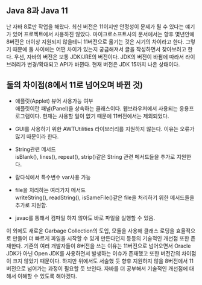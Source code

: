 ## Java 8과 Java 11
난 자바 8로만 작업을 해왔다. 최신 버전은 11이지만 안정성이 문제가 될 수 있다는 얘기가 있어 프로젝트에서 사용하진 않았다. 마이크로소프트사의 문서에서는 향후 몇년안에 8버전은 더이상 지원되지 않을테니 
11버전으로 옮기는 것은 시기의 차이라고 한다. 그렇기 때문에 둘 사이에는 어떤 차이가 있는지 궁금해져서 글을 작성하면서 찾아보려고 한다. 우선, 자바의 버전은 보통 JDK/JRE의 버전이다. JDK의 버전이 바뀜에 따라서 라이브러리가 변경/확대되고 API가 바뀐다. 
현재 버전은 JDK 15까지 나온 상태이다.

## 둘의 차이점(8에서 11로 넘어오며 바뀐 것)
- 애플릿(Applet) 뷰어 사용가능 여부  
  애플릿이란 패널(Panel)을 상속하는 클래스이다. 웹브라우저에서 사용되는 응용프로그램이다. 현재는 사용할 일이 없기 때문에 11버전에서는 제외되었다.
  
- GUI를 사용하기 위한 AWTUtilities 라이브러리를 지원하지 않는다. 이유는 오류가 많기 때문이라 한다.

- String관련 메서드  
  isBlank(), lines(), repeat(), strip()같은 String 관련 메서드들을 추가로 지원한다.
  
- 람다식에서 특수변수 var사용 가능

- file을 처리하는 여러가지 메서드  
  writeString(), readString(), isSameFile()같은 file을 처리하기 위한 메서드들을 추가로 지원함.
  
- javac를 통해서 컴파일 하지 않아도 바로 파일을 실행할 수 있음.  

이 외에도 새로운 Garbage Collection의 도입, 모듈을 사용해 클래스 로딩을 효율적으로 만들어 더 빠르게 파일을 시작할 수 있게 만든다던지 등등의 기술적인 개선점 또한 존재한다. 
기존의 여러 개발자들이 8버전을 쓰는 이유는 11버전으로 넘어오면서 Oracle JDK가 아닌 Open JDK를 사용하면서 발생하는 이슈가 존재했고 또한 버전간의 차이점이 크지 않았기 때문이다. 
하지만 위에서도 서술했 듯 향후 지원하지 않을 8버전에서 11버전으로 넘어가는 과정이 필요할 듯 보인다. 자바를 더 공부해서 기술적인 개선점에 대해서 이해할 수 있도록 해야겠다.
